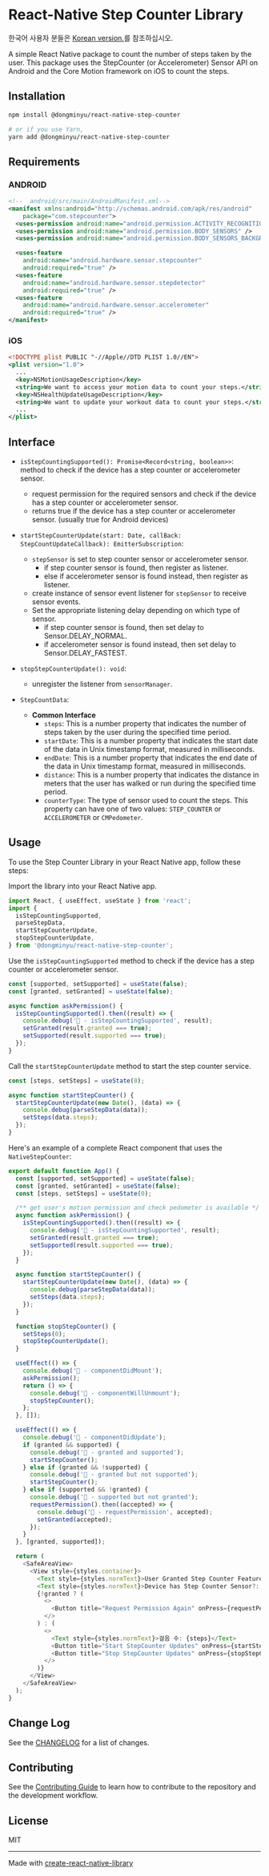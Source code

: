 # React-Native Step Counter Library

한국어 사용자 분들은 [Korean version.](README.kr.md)를 참조하십시오.

A simple React Native package to count the number of steps taken by the user. This package uses the StepCounter (or Accelerometer) Sensor API on Android and the Core Motion framework on iOS to count the steps.

## Installation

```zsh
npm install @dongminyu/react-native-step-counter

# or if you use Yarn,
yarn add @dongminyu/react-native-step-counter
```

## Requirements

### ANDROID

```xml
<!--  android/src/main/AndroidManifest.xml-->
<manifest xmlns:android="http://schemas.android.com/apk/res/android"
    package="com.stepcounter">
  <uses-permission android:name="android.permission.ACTIVITY_RECOGNITION" />
  <uses-permission android:name="android.permission.BODY_SENSORS" />
  <uses-permission android:name="android.permission.BODY_SENSORS_BACKGROUND" />

  <uses-feature
    android:name="android.hardware.sensor.stepcounter"
    android:required="true" />
  <uses-feature
    android:name="android.hardware.sensor.stepdetector"
    android:required="true" />
  <uses-feature
    android:name="android.hardware.sensor.accelerometer"
    android:required="true" />
</manifest>
```

### iOS

```xml plist
<!DOCTYPE plist PUBLIC "-//Apple//DTD PLIST 1.0//EN">
<plist version="1.0">
  ...
  <key>NSMotionUsageDescription</key>
  <string>We want to access your motion data to count your steps.</string>
  <key>NSHealthUpdateUsageDescription</key>
  <string>We want to update your workout data to count your steps.</string>
  ...
</plist>
```

## Interface

- `isStepCountingSupported(): Promise<Record<string, boolean>>`: method to check if the device has a step counter or accelerometer sensor.

  - request permission for the required sensors and check if the device has a step counter or accelerometer sensor.
  - returns true if the device has a step counter or accelerometer sensor. (usually true for Android devices)

- `startStepCounterUpdate(start: Date, callBack: StepCountUpdateCallback): EmitterSubscription`:

  - `stepSensor` is set to step counter sensor or accelerometer sensor.
    - if step counter sensor is found, then register as listener.
    - else if accelerometer sensor is found instead, then register as listener.
  - create instance of sensor event listener for `stepSensor` to receive sensor events.
  - Set the appropriate listening delay depending on which type of sensor.
    - if step counter sensor is found, then set delay to Sensor.DELAY_NORMAL.
    - if accelerometer sensor is found instead, then set delay to Sensor.DELAY_FASTEST.

- `stopStepCounterUpdate(): void`:

  - unregister the listener from `sensorManager`.

- `StepCountData`:
  - **Common Interface**
    - `steps`: This is a number property that indicates the number of steps taken by the user during the specified time period.
    - `startDate`: This is a number property that indicates the start date of the data in Unix timestamp format, measured in milliseconds.
    - `endDate`: This is a number property that indicates the end date of the data in Unix timestamp format, measured in milliseconds.
    - `distance`: This is a number property that indicates the distance in meters that the user has walked or run during the specified time period.
    - `counterType`: The type of sensor used to count the steps. This property can have one of two values: `STEP_COUNTER` or `ACCELEROMETER` or `CMPedometer`.

## Usage

To use the Step Counter Library in your React Native app, follow these steps:

Import the library into your React Native app.

```typescript
import React, { useEffect, useState } from 'react';
import {
  isStepCountingSupported,
  parseStepData,
  startStepCounterUpdate,
  stopStepCounterUpdate,
} from '@dongminyu/react-native-step-counter';
```

Use the `isStepCountingSupported` method to check if the device has a step counter or accelerometer sensor.

```typescript
const [supported, setSupported] = useState(false);
const [granted, setGranted] = useState(false);

async function askPermission() {
  isStepCountingSupported().then((result) => {
    console.debug('🚀 - isStepCountingSupported', result);
    setGranted(result.granted === true);
    setSupported(result.supported === true);
  });
}
```

Call the `startStepCounterUpdate` method to start the step counter service.

```typescript
const [steps, setSteps] = useState(0);

async function startStepCounter() {
  startStepCounterUpdate(new Date(), (data) => {
    console.debug(parseStepData(data));
    setSteps(data.steps);
  });
}
```

Here's an example of a complete React component that uses the `NativeStepCounter`:

```typescript
export default function App() {
  const [supported, setSupported] = useState(false);
  const [granted, setGranted] = useState(false);
  const [steps, setSteps] = useState(0);

  /** get user's motion permission and check pedometer is available */
  async function askPermission() {
    isStepCountingSupported().then((result) => {
      console.debug('🚀 - isStepCountingSupported', result);
      setGranted(result.granted === true);
      setSupported(result.supported === true);
    });
  }

  async function startStepCounter() {
    startStepCounterUpdate(new Date(), (data) => {
      console.debug(parseStepData(data));
      setSteps(data.steps);
    });
  }

  function stopStepCounter() {
    setSteps(0);
    stopStepCounterUpdate();
  }

  useEffect(() => {
    console.debug('🚀 - componentDidMount');
    askPermission();
    return () => {
      console.debug('🚀 - componentWillUnmount');
      stopStepCounter();
    };
  }, []);

  useEffect(() => {
    console.debug('🚀 - componentDidUpdate');
    if (granted && supported) {
      console.debug('🚀 - granted and supported');
      startStepCounter();
    } else if (granted && !supported) {
      console.debug('🚀 - granted but not supported');
      startStepCounter();
    } else if (supported && !granted) {
      console.debug('🚀 - supported but not granted');
      requestPermission().then((accepted) => {
        console.debug('🚀 - requestPermission', accepted);
        setGranted(accepted);
      });
    }
  }, [granted, supported]);

  return (
    <SafeAreaView>
      <View style={styles.container}>
        <Text style={styles.normText}>User Granted Step Counter Feature?: {granted ? 'yes' : 'no'}</Text>
        <Text style={styles.normText}>Device has Step Counter Sensor?: {supported ? 'yes' : 'no'}</Text>
        {!granted ? (
          <>
            <Button title="Request Permission Again" onPress={requestPermission} />
          </>
        ) : (
          <>
            <Text style={styles.normText}>걸음 수: {steps}</Text>
            <Button title="Start StepCounter Updates" onPress={startStepCounter} />
            <Button title="Stop StepCounter Updates" onPress={stopStepCounter} />
          </>
        )}
      </View>
    </SafeAreaView>
  );
}
```

## Change Log

See the [CHANGELOG](CHANGELOG.md) for a list of changes.

## Contributing

See the [Contributing Guide](CONTRIBUTING.md) to learn how to contribute to the repository and the development workflow.

## License

MIT

---

Made with [create-react-native-library](https://github.com/callstack/react-native-builder-bob)
